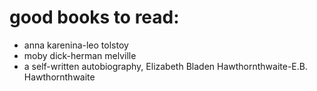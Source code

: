 # good books to read:
<ul>
	<li>anna karenina-leo tolstoy</li>
	<li>moby dick-herman melville</li>
	<li>a self-written autobiography, Elizabeth Bladen Hawthornthwaite-E.B. Hawthornthwaite</li>